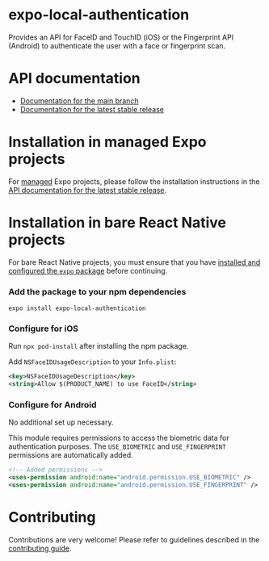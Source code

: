 # expo-local-authentication

Provides an API for FaceID and TouchID (iOS) or the Fingerprint API (Android) to authenticate the user with a face or fingerprint scan.

# API documentation

- [Documentation for the main branch](https://github.com/expo/expo/blob/main/docs/pages/versions/unversioned/sdk/local-authentication.mdx)
- [Documentation for the latest stable release](https://docs.expo.dev/versions/latest/sdk/local-authentication/)

# Installation in managed Expo projects

For [managed](https://docs.expo.dev/versions/latest/introduction/managed-vs-bare/) Expo projects, please follow the installation instructions in the [API documentation for the latest stable release](https://docs.expo.dev/versions/latest/sdk/local-authentication/).

# Installation in bare React Native projects

For bare React Native projects, you must ensure that you have [installed and configured the `expo` package](https://docs.expo.dev/bare/installing-expo-modules/) before continuing.

### Add the package to your npm dependencies

```
expo install expo-local-authentication
```

### Configure for iOS

Run `npx pod-install` after installing the npm package.

Add `NSFaceIDUsageDescription` to your `Info.plist`:

```xml
<key>NSFaceIDUsageDescription</key>
<string>Allow $(PRODUCT_NAME) to use FaceID</string>
```

### Configure for Android

No additional set up necessary.

This module requires permissions to access the biometric data for authentication purposes. The `USE_BIOMETRIC` and `USE_FINGERPRINT` permissions are automatically added.

```xml
<!-- Added permissions -->
<uses-permission android:name="android.permission.USE_BIOMETRIC" />
<uses-permission android:name="android.permission.USE_FINGERPRINT" />
```

# Contributing

Contributions are very welcome! Please refer to guidelines described in the [contributing guide](https://github.com/expo/expo#contributing).
